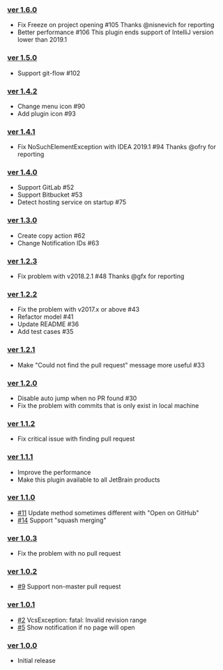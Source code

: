 ### [ver 1.6.0](https://github.com/shiraji/find-pull-request/releases/tag/release-1.6.0)

* Fix Freeze on project opening #105 Thanks @nisnevich for reporting
* Better performance #106 This plugin ends support of IntelliJ version lower than 2019.1 

### [ver 1.5.0](https://github.com/shiraji/find-pull-request/releases/tag/release-1.5.0)

* Support git-flow #102

### [ver 1.4.2](https://github.com/shiraji/find-pull-request/releases/tag/1.4.2)

* Change menu icon #90
* Add plugin icon #93

### [ver 1.4.1](https://github.com/shiraji/find-pull-request/releases/tag/1.4.1)

* Fix NoSuchElementException with IDEA 2019.1 #94 Thanks @ofry for reporting

### [ver 1.4.0](https://github.com/shiraji/find-pull-request/releases/tag/1.4.0)

* Support GitLab #52
* Support Bitbucket #53
* Detect hosting service on startup #75

### [ver 1.3.0](https://github.com/shiraji/find-pull-request/releases/tag/1.3.0)

* Create copy action #62
* Change Notification IDs #63

### [ver 1.2.3](https://github.com/shiraji/find-pull-request/releases/tag/1.2.3)

* Fix problem with v2018.2.1 #48 Thanks @gfx for reporting

### [ver 1.2.2](https://github.com/shiraji/find-pull-request/releases/tag/1.2.2)

* Fix the problem with v2017.x or above #43
* Refactor model #41
* Update README #36
* Add test cases #35

### [ver 1.2.1](https://github.com/shiraji/find-pull-request/releases/tag/1.2.1)

* Make "Could not find the pull request" message more useful #33

### [ver 1.2.0](https://github.com/shiraji/find-pull-request/releases/tag/1.2.0)

* Disable auto jump when no PR found #30
* Fix the problem with commits that is only exist in local machine

### [ver 1.1.2](https://github.com/shiraji/find-pull-request/releases/tag/v1.1.2)

* Fix critical issue with finding pull request

### [ver 1.1.1](https://github.com/shiraji/find-pull-request/releases/tag/v1.1.1)

* Improve the performance
* Make this plugin available to all JetBrain products

### [ver 1.1.0](https://github.com/shiraji/find-pull-request/releases/tag/v1.1.0)

* [#11](https://github.com/shiraji/find-pull-request/issues/11) Update method sometimes different with "Open on GitHub"
* [#14](https://github.com/shiraji/find-pull-request/issues/14) Support "squash merging"

### [ver 1.0.3](https://github.com/shiraji/find-pull-request/releases/tag/v1.0.3)

* Fix the problem with no pull request

### [ver 1.0.2](https://github.com/shiraji/find-pull-request/releases/tag/v1.0.2)

* [#9](https://github.com/shiraji/find-pull-request/issues/9) Support non-master pull request

### [ver 1.0.1](https://github.com/shiraji/find-pull-request/releases/tag/v1.0.1)

* [#2](https://github.com/shiraji/find-pull-request/issues/2) VcsException: fatal: Invalid revision range
* [#5](https://github.com/shiraji/find-pull-request/issues/5) Show notification if no page will open

### [ver 1.0.0](https://github.com/shiraji/find-pull-request/releases/tag/v1.0.0)

* Initial release
